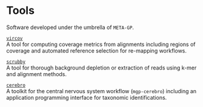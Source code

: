 # Tools

Software developed under the umbrella of `META-GP`.

[`vircov`](vircov.md)  
A tool for computing coverage metrics from alignments including regions of coverage and automated reference selection for re-mapping workflows.

[`scrubby`](scrubby.md)  
A tool for thorough background depletion or extraction of reads using k-mer and alignment methods.

[`cerebro`](mgp-cerebro.md)  
A toolkit for the central nervous system workflow (`mgp-cerebro`) including an application programming interface for taxonomic identifications.


